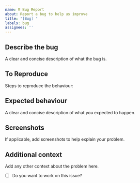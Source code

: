 ```yaml
---
name: ‼️ Bug Report
about: Report a bug to help us improve
title: "[Bug] "
labels: bug
assignees: ''
---
```


## Describe the bug
A clear and concise description of what the bug is.

## To Reproduce
Steps to reproduce the behaviour:

## Expected behaviour
A clear and concise description of what you expected to happen.

## Screenshots
If applicable, add screenshots to help explain your problem.

## Additional context
Add any other context about the problem here.

- [ ] Do you want to work on this issue?

